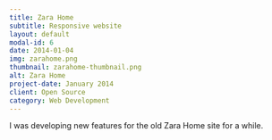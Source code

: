 ```yaml
---
title: Zara Home
subtitle: Responsive website
layout: default
modal-id: 6
date: 2014-01-04
img: zarahome.png
thumbnail: zarahome-thumbnail.png
alt: Zara Home
project-date: January 2014
client: Open Source
category: Web Development
---
```

I was developing new features for the old Zara Home site for a while.
